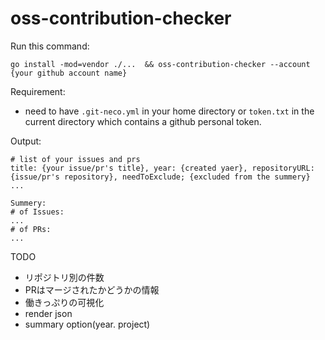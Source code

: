 # oss-contribution-checker

Run this command:
```
go install -mod=vendor ./...  && oss-contribution-checker --account {your github account name}
```
Requirement:
-  need to have `.git-neco.yml` in your home directory or `token.txt` in the current directory which contains a github personal token.

Output:
```
# list of your issues and prs
title: {your issue/pr's title}, year: {created yaer}, repositoryURL: {issue/pr's repository}, needToExclude; {excluded from the summery}
...

Summery:
# of Issues:
...
# of PRs:
...
```

TODO
- リポジトリ別の件数
- PRはマージされたかどうかの情報
- 働きっぷりの可視化
- render json
- summary option(year. project)
